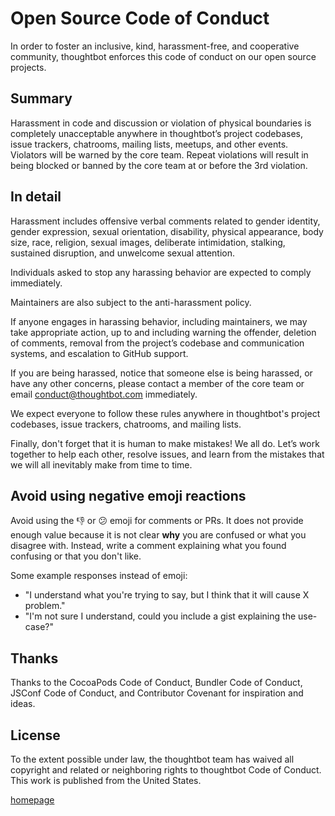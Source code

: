 # Open Source Code of Conduct

In order to foster an inclusive, kind, harassment-free, and cooperative community, thoughtbot enforces this code of conduct on our open source projects.

## Summary

Harassment in code and discussion or violation of physical boundaries is completely unacceptable anywhere in thoughtbot’s project codebases, issue trackers, chatrooms, mailing lists, meetups, and other events. Violators will be warned by the core team. Repeat violations will result in being blocked or banned by the core team at or before the 3rd violation.

## In detail

Harassment includes offensive verbal comments related to gender identity, gender expression, sexual orientation, disability, physical appearance, body size, race, religion, sexual images, deliberate intimidation, stalking, sustained disruption, and unwelcome sexual attention.

Individuals asked to stop any harassing behavior are expected to comply immediately.

Maintainers are also subject to the anti-harassment policy.

If anyone engages in harassing behavior, including maintainers, we may take appropriate action, up to and including warning the offender, deletion of comments, removal from the project’s codebase and communication systems, and escalation to GitHub support.

If you are being harassed, notice that someone else is being harassed, or have any other concerns, please contact a member of the core team or email conduct@thoughtbot.com immediately.

We expect everyone to follow these rules anywhere in thoughtbot's project codebases, issue trackers, chatrooms, and mailing lists.

Finally, don't forget that it is human to make mistakes! We all do. Let’s work together to help each other, resolve issues, and learn from the mistakes that we will all inevitably make from time to time.

## Avoid using negative emoji reactions

Avoid using the 👎 or 😕 emoji for comments or PRs. It does not provide
enough value because it is not clear
**why** you are confused or what you disagree with. Instead, write a comment
explaining what you found confusing or that you don't like.

Some example responses instead of emoji:

- "I understand what you're trying to say, but I think that it will cause X problem."
- "I'm not sure I understand, could you include a gist explaining the use-case?"

## Thanks

Thanks to the CocoaPods Code of Conduct, Bundler Code of Conduct, JSConf Code of Conduct, and Contributor Covenant for inspiration and ideas.

## License

To the extent possible under law, the thoughtbot team has waived all copyright and related or neighboring rights to thoughtbot Code of Conduct. This work is published from the United States.

[homepage](https://thoughtbot.com/open-source-code-of-conduct)
